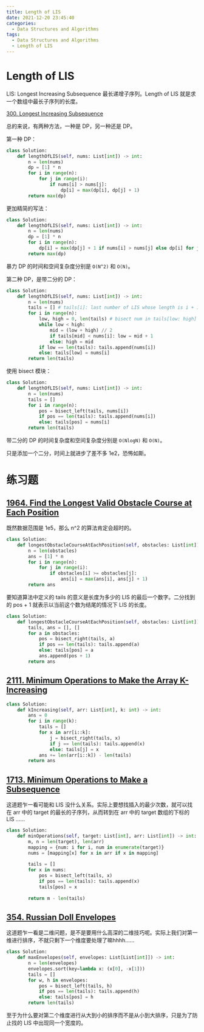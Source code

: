 ```yaml
---
title: Length of LIS 
date: 2021-12-20 23:45:40
categories: 
  - Data Structures and Algorithms
tags: 
  - Data Structures and Algorithms
  - Length of LIS
---
```


# Length of LIS 

LIS: Longest Increasing Subsequence 最长递增子序列。Length of LIS 就是求一个数组中最长子序列的长度。

[300. Longest Increasing Subsequence](https://leetcode.com/problems/longest-increasing-subsequence/)

总的来说，有两种方法，一种是 DP，另一种还是 DP。

第一种 DP：

```python len-LIS-1.py
class Solution:
    def lengthOfLIS(self, nums: List[int]) -> int:
        n = len(nums)
        dp = [1] * n
        for i in range(n):
            for j in range(i):
                if nums[i] > nums[j]:
                    dp[i] = max(dp[i], dp[j] + 1)
        return max(dp)
```

更加精简的写法：

```python len-LIS-2.py
class Solution:
    def lengthOfLIS(self, nums: List[int]) -> int:
        n = len(nums)
        dp = [1] * n
        for i in range(n):
            dp[i] = max(dp[j] + 1 if nums[i] > nums[j] else dp[i] for j in range(i + 1))
        return max(dp)
```

暴力 DP 的时间和空间复杂度分别是 `O(N^2)` 和 `O(N)`。

第二种 DP，是带二分的 DP：

```python len-LIS-3.py
class Solution:
    def lengthOfLIS(self, nums: List[int]) -> int:
        n = len(nums)
        tails = [] # tails[i]: last number of LIS whose length is i + 1
        for i in range(n):
            low, high = 0, len(tails) # bisect num in tails[low: high]
            while low < high:
                mid = (low + high) // 2
                if tails[mid] < nums[i]: low = mid + 1
                else: high = mid
            if low == len(tails): tails.append(nums[i])
            else: tails[low] = nums[i]
        return len(tails)
```

使用 bisect 模块：

```python len-LIS-4.py
class Solution:
    def lengthOfLIS(self, nums: List[int]) -> int:
        n = len(nums)
        tails = []
        for i in range(n):
            pos = bisect_left(tails, nums[i])
            if pos == len(tails): tails.append(nums[i])
            else: tails[pos] = nums[i]
        return len(tails)
```

带二分的 DP 的时间复杂度和空间复杂度分别是 `O(NlogN)` 和 `O(N)`。

只是添加一个二分，时间上就进步了差不多 1e2，恐怖如斯。

# 练习题

## [1964. Find the Longest Valid Obstacle Course at Each Position](https://leetcode.com/problems/find-the-longest-valid-obstacle-course-at-each-position/)

既然数据范围是 1e5，那么 n^2 的算法肯定会超时的。

```python
class Solution:
    def longestObstacleCourseAtEachPosition(self, obstacles: List[int]) -> List[int]:
        n = len(obstacles)
        ans = [1] * n
        for i in range(n):
            for j in range(i):
                if obstacles[i] >= obstacles[j]:
                    ans[i] = max(ans[i], ans[j] + 1)
        return ans
```

要知道算法中定义的 tails 的意义是长度为多少的 LIS 的最后一个数字。二分找到的 pos + 1 就表示以当前这个数为结尾的情况下 LIS 的长度。

```python
class Solution:
    def longestObstacleCourseAtEachPosition(self, obstacles: List[int]) -> List[int]:
        tails, ans = [], []
        for a in obstacles:
            pos = bisect_right(tails, a)
            if pos == len(tails): tails.append(a)
            else: tails[pos] = a
            ans.append(pos + 1)
        return ans
```

## [2111. Minimum Operations to Make the Array K-Increasing](https://leetcode.com/problems/minimum-operations-to-make-the-array-k-increasing/)

```python
class Solution:
    def kIncreasing(self, arr: List[int], k: int) -> int:
        ans = 0
        for i in range(k):
            tails = []
            for x in arr[i::k]:
                j = bisect_right(tails, x)
                if j == len(tails): tails.append(x)
                else: tails[j] = x
            ans += len(arr[i::k]) - len(tails)
        return ans
```

## [1713. Minimum Operations to Make a Subsequence](https://leetcode.com/problems/minimum-operations-to-make-a-subsequence/)

这道题乍一看可能和 LIS 没什么关系。实际上要想找插入的最少次数，就可以找在 arr 中的 target 的最长的子序列，从而转到在 arr 中的 target 数组的下标的 LIS ……

```python
class Solution:
    def minOperations(self, target: List[int], arr: List[int]) -> int:
        m, n = len(target), len(arr)
        mapping = {num: i for i, num in enumerate(target)}
        nums = [mapping[x] for x in arr if x in mapping]
        
        tails = []
        for x in nums:
            pos = bisect_left(tails, x)
            if pos == len(tails): tails.append(x)
            tails[pos] = x
            
        return m - len(tails)
```

## [354. Russian Doll Envelopes](https://leetcode.com/problems/russian-doll-envelopes/)

这道题乍一看是二维问题，是不是要用什么高深的二维技巧呢。实际上我们对第一维进行排序，不就只剩下一个维度要处理了嘛hhhh……

```python
class Solution:
    def maxEnvelopes(self, envelopes: List[List[int]]) -> int:
        n = len(envelopes)
        envelopes.sort(key=lambda x: (x[0], -x[1]))
        tails = []
        for w, h in envelopes:
            pos = bisect_left(tails, h)
            if pos == len(tails): tails.append(h)
            else: tails[pos] = h
        return len(tails)
```

至于为什么要对第二个维度进行从大到小的排序而不是从小到大排序，只是为了防止找的 LIS 中出现同一个宽度的。

